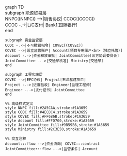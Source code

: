 graph TD  
    subgraph 能源贸易层  
    NNPC((NNPC)) -->|销售协议| CCOC((CCOC))  
    CCOC -.->|L/C支付| Bank1[国际银行]  
    end  
  
    subgraph 资金监管层  
    CCOC -.->|不可撤销指令| COVEC((COVEC))  
    COVEC -->|设立监管账户| Account[项目专用账户<br>（独立托管）]  
    Account -.->|资金释放审批| JointCommittee[三方协调委员会]  
    JointCommittee -.->|交通部核准| Ministry[交通部]  
    end  
  
    subgraph 工程实施层  
    COVEC -->|EPC协议| Project[石油基建项目]  
    Project -.->|进度验收| Engineer[监理工程师]  
    Engineer -.->|支付证书| JointCommittee  
    end  
  
    %% 高级样式定义  
    style NNPC fill:#2A5CAA,stroke:#1A3659  
    style CCOC fill:#4ECDC4,stroke:#1A3659  
    style COVEC fill:#FF6B6B,stroke:#1A3659  
    style Account fill:#FFD700,stroke:#1A3659  
    style JointCommittee fill:#9B59B6,stroke:#1A3659  
    style Ministry fill:#2C3E50,stroke:#1A3659  
  
    %% 交互注释  
    Account:::flow -->|资金流向| COVEC:::contract  
    JointCommittee:::flow -.->|监管条件| Account  

